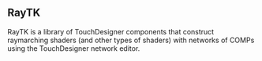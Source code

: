 ## RayTK

RayTK is a library of TouchDesigner components that construct raymarching shaders (and other types of shaders) with networks of COMPs using the TouchDesigner network editor.
